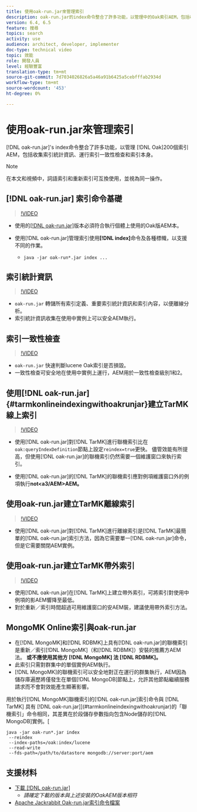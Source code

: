 ```yaml
---
title: 使用oak-run.jar來管理索引
description: oak-run.jar的index命令整合了許多功能，以管理中的Oak索引AEM，包括收集索引統計資料、執行索引一致性檢查以及重新／索引索引索引本身。
version: 6.4, 6.5
feature: 搜尋
topics: search
activity: use
audience: architect, developer, implementer
doc-type: technical video
topic: 效能
role: 開發人員
level: 經驗豐富
translation-type: tm+mt
source-git-commit: 7d7034026826a5a46a91b6425a5cebfffab2934d
workflow-type: tm+mt
source-wordcount: '453'
ht-degree: 0%

---
```



# 使用oak-run.jar來管理索引

[!DNL oak-run.jar]&#39;s index命令整合了許多功能，以管理 [!DNL Oak]200個索引AEM，包括收集索引統計資訊、運行索引一致性檢查和索引本身。

>[!NOTE]
>
>在本文和視頻中，詞語索引和重新索引可互換使用，並視為同一操作。

## [!DNL oak-run.jar] 索引命令基礎

>[!VIDEO](https://video.tv.adobe.com/v/21475/?quality=9&learn=on)

* 使用的[[!DNL oak-run.jar]](https://repository.apache.org/service/local/artifact/maven/redirect?r=releases&amp;g=org.apache.jackrabbit&amp;a=oak-run&amp;v=1.8.0)版本必須符合執行個體上使用的Oak版AEM本。
* 使用[!DNL oak-run.jar]管理索引使用&#x200B;**[!DNL index]**&#x200B;命令及各種標幟，以支援不同的作業。

   * `java -jar oak-run*.jar index ...`

## 索引統計資訊

>[!VIDEO](https://video.tv.adobe.com/v/21477/?quality=12&learn=on)

* `oak-run.jar` 轉儲所有索引定義、重要索引統計資訊和索引內容，以便離線分析。
* 索引統計資訊收集在使用中實例上可以安全AEM執行。

## 索引一致性檢查

>[!VIDEO](https://video.tv.adobe.com/v/21476/?quality=12&learn=on)

* `oak-run.jar` 快速判斷lucene Oak索引是否損毀。
* 一致性檢查可安全地在使用中實例上運行，AEM用於一致性檢查級別1和2。

## 使用[!DNL oak-run.jar] {#tarmkonlineindexingwithoakrunjar}建立TarMK線上索引

>[!VIDEO](https://video.tv.adobe.com/v/21479/?quality=12&learn=on)

* 使用[!DNL oak-run.jar]對[!DNL TarMK]進行聯機索引比在`oak:queryIndexDefinition`節點上設定`reindex=true`更快。 儘管效能有所提高，但使用[!DNL oak-run.jar]的聯機索引仍然需要一個維護窗口來執行索引。

* 使用[!DNL oak-run.jar]的[!DNL TarMK]的聯機索引應對例項維護窗口外的例項執行&#x200B;**not&lt;a3/AEM>AEM。**

## 使用oak-run.jar建立TarMK離線索引

>[!VIDEO](https://video.tv.adobe.com/v/21478/?quality=12&learn=on)

* 使用[!DNL oak-run.jar]對[!DNL TarMK]進行離線索引是[!DNL TarMK]最簡單的[!DNL oak-run.jar]索引方法，因為它需要單一[!DNL oak-run.jar]命令，但是它需要關閉AEM實例。

## 使用oak-run.jar建立TarMK帶外索引

>[!VIDEO](https://video.tv.adobe.com/v/21480/?quality=12&learn=on)

* 使用[!DNL oak-run.jar]在[!DNL TarMK]上建立帶外索引，可將索引對使用中例項的影AEM響降至最低。
* 對於重新／索引時間超過可用維護窗口的安AEM裝，建議使用帶外索引方法。

## MongoMK Online索引與oak-run.jar

* 在[!DNL MongoMK]和[!DNL RDBMK]上具有[!DNL oak-run.jar]的聯機索引是重新／索引[!DNL MongoMK]（和[!DNL RDBMK]）安裝的推薦方AEM法。 **或不應使用其他方 [!DNL MongoMK] 法 [!DNL RDBMK]。**
* 此索引只需對群集中的單個實例AEM執行。
* [!DNL MongoMK]的聯機索引可以安全地對正在運行的群集執行，AEM因為儲存庫遍歷將僅發生在單個[!DNL MongoDB]節點上，允許其他節點繼續服務請求而不會對效能產生顯著影響。

用於執行[!DNL MongoMK]聯機索引的[!DNL oak-run.jar]索引命令與 [!DNL TarMK] 具有 [!DNL oak-run.jar]](#tarmkonlineindexingwithoakrunjar)的「聯機索引」命令相同，其差異在於段儲存參數指向包含Node儲存的[!DNL MongoDB]實例。[

```
java -jar oak-run*.jar index
 --reindex
 --index-paths=/oak:index/lucene
 --read-write
 --fds-path=/path/to/datastore mongodb://server:port/aem
```

## 支援材料

* [下載 [!DNL oak-run.jar]](https://repository.apache.org/#nexus-search;gav~org.apache.jackrabbit~oak-run~~~~kw,versionexpand)
   * *請確定下載的版本與上述安裝的OakAEM版本相符*
* [Apache Jackrabbit Oak-run.jar索引命令檔案](https://jackrabbit.apache.org/oak/docs/query/oak-run-indexing.html)
